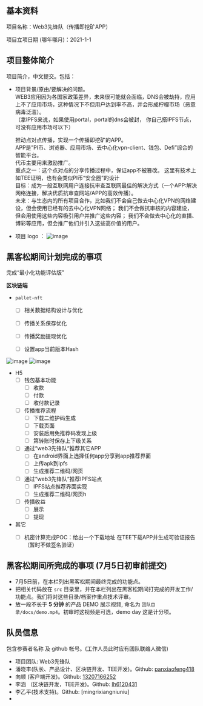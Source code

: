 ## 基本资料

项目名称：Web3先锋队（传播即挖矿APP）

项目立项日期 (哪年哪月)：2021-1-1

## 项目整体简介

项目简介，中文提交。包括：

- 项目背景/原由/要解决的问题。  
   WEB3应用因为各国家政策差异，未来很可能就会面临，DNS会被劫持，应用上不了应用市场，这种情况下不但用户达到率不高，并会形成柠檬市场（恶意病毒泛滥）。  
  （拿IPFS来说，如果使用portal，portal的dns会被封， 你自己搭IPFS节点，可没有应用市场可以下）
  
  推动点对点传播，实现一个传播即挖矿的APP。  
  APP是”PI币、浏览器、应用市场、去中心化vpn-client、钱包、Defi”综合的智能平台。  
  代币主要用来激励推广。  
  重点之一：这个点对点的分享传播过程中，保证app不被篡改。  这里有技术上如TEE证明，也有会类似PI币“安全圈”的设计  
  目标：成为一般互联网用户连接抗审查互联网最佳的解决方式（一个APP:解决网络连接，解决优质抗审查网站/APP的高效传播）。  
  未来：与生态内的所有项目合作，比如我们不会自己做去中心化VPN的网络建设，但会使用已经有的去中心化VPN网络；  我们不会做抗审核的内容建设，但会用使用这些内容吸引用户并推广这些内容；  我们不会做去中心化的直播、博彩等应用，但会推广他们并引入这些高价值的用户。


- 项目 logo ：
![image](https://user-images.githubusercontent.com/4797328/123743986-abb56d80-d8e0-11eb-8357-7e91a50fae03.png)



## 黑客松期间计划完成的事项


完成“最小化功能评估版”



**区块链端**

- `pallet-nft`
  - [ ] 相关数据结构设计与优化
  - [ ] 传播关系保存优化
  - [ ] 传播奖励提现优化
  - [ ] 设置app当前版本Hash



![image](https://user-images.githubusercontent.com/4797328/123503732-53cffa00-d687-11eb-90d3-ae09e0507c40.png)
![image](https://user-images.githubusercontent.com/4797328/123625238-254a4e80-d842-11eb-9383-efdb037e60cb.png)

- H5 
  - [ ] 钱包基本功能
    - [ ] 收款
    - [ ] 付款
    - [ ] 收付款记录
  - [ ] 传播推荐流程
    - [ ] 下载二维护码生成
    - [ ] 下载页面
    - [ ]  安装后用免推荐码发现上级 
    - [ ]  第转账时保存上下级关系
  - [ ] 通过“web3先锋队“推荐其它APP 
    - [ ] 在android界面上选择任何app分享到app推荐界面
    - [ ] 上传apk到ipfs
    - [ ] 生成推荐二维码/网页
  - [ ] 通过“web3先锋队“推荐IPFS站点 
    - [ ] IPFS站点推荐界面实现
    - [ ] 生成推荐二维码/网页h
  - [ ] 传播收益
    - [ ] 展示
    - [ ] 提现

- 其它
  - [ ] 机密计算完成POC：给出一个下载地址 在TEE下载APP并生成可验证报告（暂时不做签名验证）



## 黑客松期间所完成的事项 (7月5日初审前提交)

- 7月5日前，在本栏列出黑客松期间最终完成的功能点。
- 把相关代码放在 `src` 目录里，并在本栏列出在黑客松期间打完成的开发工作/功能点。我们将对这些目录/档案作重点技术评审。
- 放一段不长于 **5 分钟** 的产品 DEMO 展示视频, 命名为 `团队目录/docs/demo.mp4`。初审时这视频是可选，demo day 这是计分项。

## 队员信息

包含参赛者名称 及 github 帐号。(工作人员此时应有团队联络人微信)
- 项目团队: Web3先锋队
- 潘晓丰(队长、产品设计、区块链开发、TEE开发)。Github: [panxiaofeng418](https://github.com/wbug)
- 向顺 (客户端开发)。Github: [13207166252](https://github.com/xshunbest)
- 李涵 （区块链开发，TEE开发)。Github: [lh6120431](https://github.com/ahudtli)
- 李乙平(技术支持)。Github: [mingrixiangniuniu]
- 
